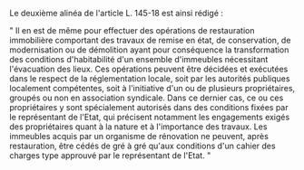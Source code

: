 Le deuxième alinéa de l'article L. 145-18 est ainsi rédigé :

" Il en est de même pour effectuer des opérations de restauration immobilière comportant des travaux de remise en état, de conservation, de modernisation ou de démolition ayant pour conséquence la transformation des conditions d'habitabilité d'un ensemble d'immeubles nécessitant l'évacuation des lieux. Ces opérations peuvent être décidées et exécutées dans le respect de la réglementation locale, soit par les autorités publiques localement compétentes, soit à l'initiative d'un ou de plusieurs propriétaires, groupés ou non en association syndicale. Dans ce dernier cas, ce ou ces propriétaires y sont spécialement autorisés dans des conditions fixées par le représentant de l'Etat, qui précisent notamment les engagements exigés des propriétaires quant à la nature et à l'importance des travaux. Les immeubles acquis par un organisme de rénovation ne peuvent, après restauration, être cédés de gré à gré qu'aux conditions d'un cahier des charges type approuvé par le représentant de l'Etat. "
